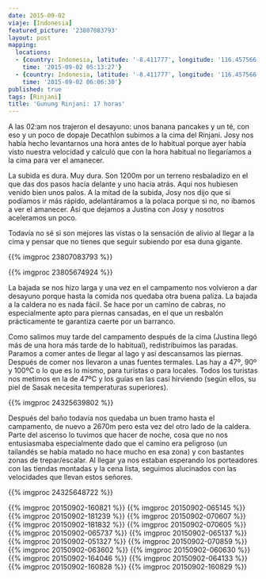 ```yaml
---
date: 2015-09-02
viaje: [Indonesia]
featured_picture: '23807083793'
layout: post
mapping:
  locations:
  - {country: Indonesia, latitude: '-8.411777', longitude: '116.457566', place: Sapit,
    time: '2015-09-02 05:13:27'}
  - {country: Indonesia, latitude: '-8.411777', longitude: '116.457566', place: Sapit,
    time: '2015-09-02 06:06:30'}
published: true
tags: [Rinjani]
title: 'Gunung Rinjani: 17 horas'
---
```


A las 02:am nos trajeron el desayuno: unos banana pancakes y un té, con eso y un poco de dopaje Decathlon subimos a la cima del Rinjani. Josy nos había hecho levantarnos una hora antes de lo habitual porque ayer había visto nuestra velocidad y calculó que con la hora habitual no llegaríamos a la cima para ver el amanecer.

La subida es dura. Muy dura. Son 1200m por un terreno resbaladizo en el que das dos pasos hacia delante y uno hacia atrás. Aquí nos hubiesen venido bien unos palos. A la mitad de la subida, Josy nos dijo que si podíamos ir más rápido, adelantáramos a la polaca porque si no, no íbamos a ver el amanecer. Así que dejamos a Justina con Josy y nosotros aceleramos un poco.

Todavía no sé si son mejores las vistas o la sensación de alivio al llegar a la cima y pensar que no tienes que seguir subiendo por esa duna gigante.

{{% imgproc 23807083793 %}}

{{% imgproc 23805674924 %}}

La bajada se nos hizo larga y una vez en el campamento nos volvieron a dar desayuno porque hasta la comida nos quedaba otra buena paliza. La bajada a la caldera no es nada fácil. Se hace por un camino de cabras, no especialmente apto para piernas cansadas, en el que un resbalón prácticamente te garantiza caerte por un barranco.

Como salimos muy tarde del campamento después de la cima (Justina llegó más de una hora más tarde de lo habitual), redistribuimos las paradas. Paramos a comer antes de llegar al lago y así descansamos las piernas. Después de comer nos llevaron a unas fuentes termales. Las hay a 47º, 90º y 100ºC o lo que es lo mismo, para turistas o para locales. Todos los turistas nos metimos en la de 47ºC y los guías en las casi hirviendo (según ellos, su piel de Sasak necesita temperaturas superiores).

{{% imgproc 24325639802 %}}

Después del baño todavía nos quedaba un buen tramo hasta el campamento, de nuevo a 2670m pero esta vez del otro lado de la caldera. Parte del ascenso lo tuvimos que hacer de noche, cosa que no nos entusiasmaba especialmente dado que el camino era peligroso (un tailandés se había matado no hace mucho en esa zona) y con bastantes zonas de trepar/escalar. Al llegar ya nos estaban esperando los porteadores con las tiendas montadas y la cena lista, seguimos alucinados con las velocidades que llevan estos señores.

{{% imgproc 24325648722 %}}

{{% imgproc 20150902-160821 %}}
{{% imgproc 20150902-065145 %}}
{{% imgproc 20150902-181239 %}}
{{% imgproc 20150902-070607 %}}
{{% imgproc 20150902-181832 %}}
{{% imgproc 20150902-070605 %}}
{{% imgproc 20150902-065737 %}}
{{% imgproc 20150902-065137 %}}
{{% imgproc 20150902-051327 %}}
{{% imgproc 20150902-070859 %}}
{{% imgproc 20150902-063602 %}}
{{% imgproc 20150902-060630 %}}
{{% imgproc 20150902-164046 %}}
{{% imgproc 20150902-064133 %}}
{{% imgproc 20150902-160828 %}}
{{% imgproc 20150902-160829 %}}